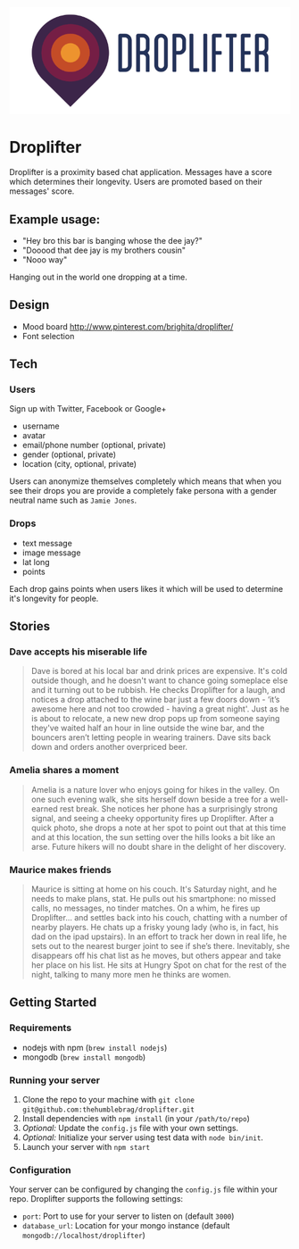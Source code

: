![Droplifter](artwork/droplifter-logo.png)

# Droplifter

Droplifter is a proximity based chat application.
Messages have a score which determines their longevity.
Users are promoted based on their messages' score.

## Example usage:

- "Hey bro this bar is banging whose the dee jay?"
- "Dooood that dee jay is my brothers cousin"
- "Nooo way"

Hanging out in the world one dropping at a time.

## Design

- Mood board http://www.pinterest.com/brighita/droplifter/
- Font selection

## Tech

### Users

Sign up with Twitter, Facebook or Google+

- username
- avatar
- email/phone number (optional, private)
- gender (optional, private)
- location (city, optional, private)

Users can anonymize themselves completely which means that when you see their drops you are provide a completely fake persona with a gender neutral name such as `Jamie Jones`.

### Drops

- text message
- image message
- lat long
- points

Each drop gains points when users likes it which will be used to determine it's longevity for people.

## Stories

### Dave accepts his miserable life

> Dave is bored at his local bar and drink prices are expensive. It's cold outside though, and he doesn't want to chance going someplace else and it turning out to be rubbish. He checks Droplifter for a laugh, and notices a drop attached to the wine bar just a few doors down - ‘it’s awesome here and not too crowded - having a great night'. Just as he is about to relocate, a new new drop pops up from someone saying they've waited half an hour in line outside the wine bar, and the bouncers aren’t letting people in wearing trainers. Dave sits back down and orders another overpriced beer.

### Amelia shares a moment

> Amelia is a nature lover who enjoys going for hikes in the valley. On one such evening walk, she sits herself down beside a tree for a well-earned rest break. She notices her phone has a surprisingly strong signal, and seeing a cheeky opportunity fires up Droplifter. After a quick photo, she drops a note at her spot to point out that at this time and at this location, the sun setting over the hills looks a bit like an arse. Future hikers will no doubt share in the delight of her discovery.

### Maurice makes friends

> Maurice is sitting at home on his couch. It's Saturday night, and he needs to make plans, stat. He pulls out his smartphone: no missed calls, no messages, no tinder matches. On a whim, he fires up Droplifter... and settles back into his couch, chatting with a number of nearby players. He chats up a frisky young lady (who is, in fact, his dad on the ipad upstairs). In an effort to track her down in real life, he sets out to the nearest burger joint to see if she’s there. Inevitably, she disappears off his chat list as he moves, but others appear and take her place on his list. He sits at Hungry Spot on chat for the rest of the night, talking to many more men he thinks are women.

## Getting Started

### Requirements

- nodejs with npm (`brew install nodejs`)
- mongodb (`brew install mongodb`)

### Running your server

1. Clone the repo to your machine with `git clone git@github.com:thehumblebrag/droplifter.git`
2. Install dependencies with `npm install` (in your `/path/to/repo`)
3. _Optional:_ Update the `config.js` file with your own settings.
4. _Optional:_ Initialize your server using test data with `node bin/init`.
4. Launch your server with `npm start`

### Configuration

Your server can be configured by changing the `config.js` file within your repo. Droplifter supports the following settings:

- `port`: Port to use for your server to listen on (default `3000`)
- `database_url`: Location for your mongo instance (default `mongodb://localhost/droplifter`)
